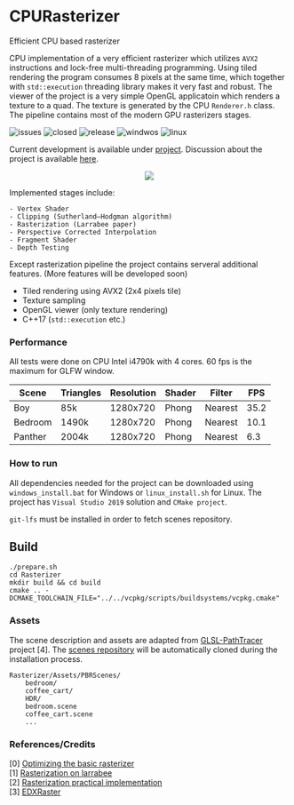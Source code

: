 # CPURasterizer

Efficient CPU based rasterizer

CPU implementation of a very efficient rasterizer which utilizes `AVX2` instructions and lock-free multi-threading programming. Using tiled rendering the program consumes 8 pixels at the same time, which together with `std::execution` threading library makes it very fast and robust. The viewer of the project is a very simple OpenGL applicatoin which renders a texture to a quad. The texture is generated by the CPU `Renderer.h` class. The pipeline contains most of the modern GPU rasterizers stages.

![issues](https://img.shields.io/github/issues/Zielon/CPURasterizer) ![closed](https://img.shields.io/github/issues-closed-raw/Zielon/CPURasterizer) ![release](https://img.shields.io/github/release/Zielon/CPURasterizer) ![windwos](https://img.shields.io/badge/system-Windows-green) ![linux](https://img.shields.io/badge/system-Linux-green)

Current development is available under [project](https://github.com/Zielon/CPURasterizer/projects/1). Discussion about the project is available [here](https://github.com/Zielon/CPURasterizer/discussions).

<p align="center">
  <img src="https://github.com/Zielon/CPURasterizer/blob/resources/Resources/cpu.gif?raw=true" width=auto height=auto>
</p>

Implemented stages include:

```
- Vertex Shader
- Clipping (Sutherland–Hodgman algorithm)
- Rasterization (Larrabee paper)
- Perspective Corrected Interpolation
- Fragment Shader
- Depth Testing
```

Except rasterization pipeline the project contains serveral additional features. (More features will be developed soon)  

- Tiled rendering using AVX2 (2x4 pixels tile)
- Texture sampling
- OpenGL viewer (only texture rendering)
- C++17 (`std::execution` etc.)

### Performance

All tests were done on CPU Intel i4790k with 4 cores. 60 fps is the maximum for GLFW window.

| Scene         | Triangles | Resolution | Shader | Filter  | FPS |
| ------------- |-----------|------------|--------|---------|-----
| Boy           | 85k       |  1280x720  | Phong  | Nearest | 35.2|
| Bedroom       | 1490k     |  1280x720  | Phong  | Nearest | 10.1|
| Panther       | 2004k     |  1280x720  | Phong  | Nearest | 6.3 |

### How to run

All dependencies needed for the project can be downloaded using `windows_install.bat` for Windows or `linux_install.sh` for Linux. The project has `Visual Studio 2019` solution and `CMake project`.

`git-lfs` must be installed in order to fetch scenes repository.

## Build

```shell
./prepare.sh
cd Rasterizer
mkdir build && cd build
cmake .. -DCMAKE_TOOLCHAIN_FILE="../../vcpkg/scripts/buildsystems/vcpkg.cmake"
```

### Assets

The scene description and assets are adapted from [GLSL-PathTracer](https://github.com/knightcrawler25/GLSL-PathTracer) project [4]. The [scenes repository](https://github.com/Zielon/PBRScenes) will be automatically cloned during the installation process.

```
Rasterizer/Assets/PBRScenes/
    bedroom/
    coffee_cart/
    HDR/
    bedroom.scene
    coffee_cart.scene
    ...
```

### References/Credits
[0] [Optimizing the basic rasterizer](https://fgiesen.wordpress.com/2013/02/10/optimizing-the-basic-rasterizer/)  
[1] [Rasterization on larrabee](https://www.drdobbs.com/parallel/rasterization-on-larrabee/217200602)  
[2] [Rasterization practical implementation](https://www.scratchapixel.com/lessons/3d-basic-rendering/rasterization-practical-implementation/rasterization-practical-implementation)  
[3] [EDXRaster](https://github.com/behindthepixels/EDXRaster)
